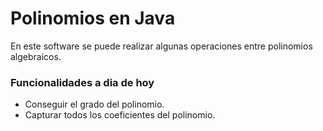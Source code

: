 # Polinomios en Java
En este software se puede realizar algunas operaciones entre polinomios algebraicos.
### Funcionalidades a dia de hoy
- Conseguir el grado del polinomio.
- Capturar todos los coeficientes del polinomio.
